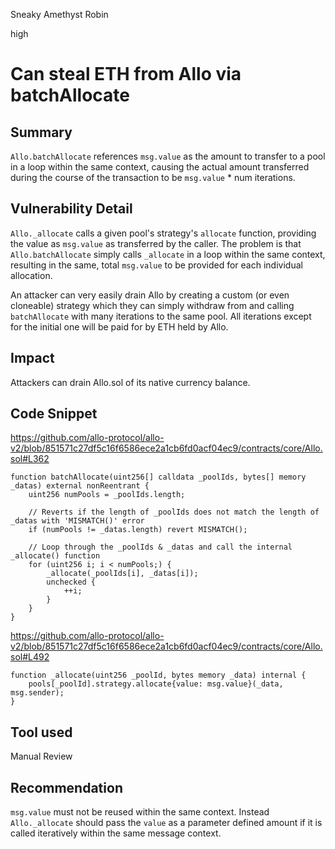 Sneaky Amethyst Robin

high

# Can steal ETH from Allo via batchAllocate
## Summary

`Allo.batchAllocate` references `msg.value` as the amount to transfer to a pool in a loop within the same context, causing the actual amount transferred during the course of the transaction to be `msg.value` * num iterations.

## Vulnerability Detail

`Allo._allocate` calls a given pool's strategy's `allocate` function, providing the value as `msg.value` as transferred by the caller. The problem is that `Allo.batchAllocate` simply calls `_allocate` in a loop within the same context, resulting in the same, total `msg.value` to be provided for each individual allocation. 

An attacker can very easily drain Allo by creating a custom (or even cloneable) strategy which they can simply withdraw from and calling `batchAllocate` with many iterations to the same pool. All iterations except for the initial one will be paid for by ETH held by Allo.

## Impact

Attackers can drain Allo.sol of its native currency balance.

## Code Snippet

https://github.com/allo-protocol/allo-v2/blob/851571c27df5c16f6586ece2a1cb6fd0acf04ec9/contracts/core/Allo.sol#L362
```solidity
function batchAllocate(uint256[] calldata _poolIds, bytes[] memory _datas) external nonReentrant {
    uint256 numPools = _poolIds.length;

    // Reverts if the length of _poolIds does not match the length of _datas with 'MISMATCH()' error
    if (numPools != _datas.length) revert MISMATCH();

    // Loop through the _poolIds & _datas and call the internal _allocate() function
    for (uint256 i; i < numPools;) {
        _allocate(_poolIds[i], _datas[i]);
        unchecked {
            ++i;
        }
    }
}
```

https://github.com/allo-protocol/allo-v2/blob/851571c27df5c16f6586ece2a1cb6fd0acf04ec9/contracts/core/Allo.sol#L492
```solidity
function _allocate(uint256 _poolId, bytes memory _data) internal {
    pools[_poolId].strategy.allocate{value: msg.value}(_data, msg.sender);
}
```

## Tool used

Manual Review

## Recommendation

`msg.value` must not be reused within the same context. Instead `Allo._allocate` should pass the `value` as a parameter defined amount if it is called iteratively within the same message context.